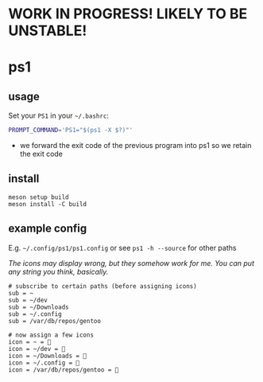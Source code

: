 # WORK IN PROGRESS! LIKELY TO BE UNSTABLE!

# ps1

## usage

Set your `PS1` in your `~/.bashrc`:

```sh
PROMPT_COMMAND='PS1="$(ps1 -X $?)"'
```

- we forward the exit code of the previous program into ps1 so we retain the exit code

## install

```
meson setup build
meson install -C build
```

## example config

E.g. `~/.config/ps1/ps1.config` or see `ps1 -h --source` for other paths

*The icons may display wrong, but they somehow work for me. You can put any string you think, basically.*

```
# subscribe to certain paths (before assigning icons)
sub = ~
sub = ~/dev
sub = ~/Downloads 
sub = ~/.config
sub = /var/db/repos/gentoo

# now assign a few icons
icon = ~ = 󱂟
icon = ~/dev = 
icon = ~/Downloads = 󱃩
icon = ~/.config = 
icon = /var/db/repos/gentoo = 
```


